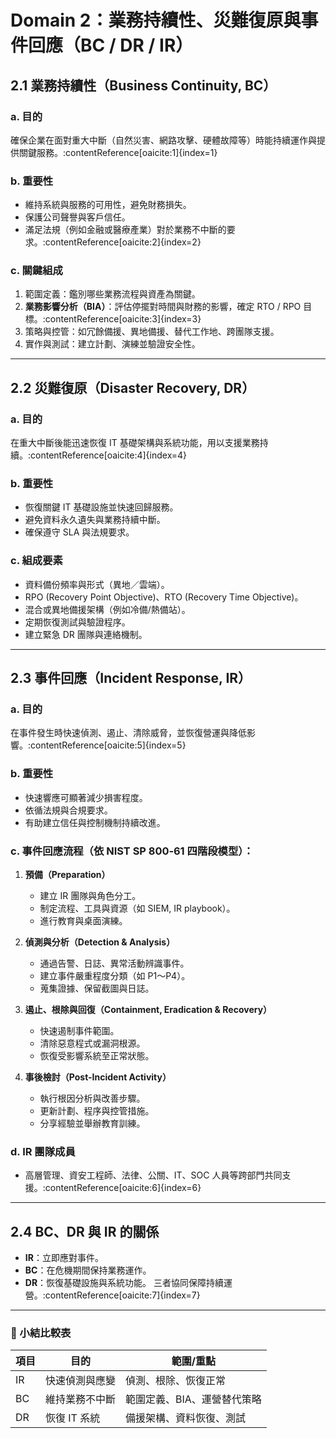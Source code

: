 # Domain 2：業務持續性、災難復原與事件回應（BC / DR / IR）

## 2.1 業務持續性（Business Continuity, BC）

### a. 目的
確保企業在面對重大中斷（自然災害、網路攻擊、硬體故障等）時能持續運作與提供關鍵服務。:contentReference[oaicite:1]{index=1}

### b. 重要性
- 維持系統與服務的可用性，避免財務損失。
- 保護公司聲譽與客戶信任。
- 滿足法規（例如金融或醫療產業）對於業務不中斷的要求。:contentReference[oaicite:2]{index=2}

### c. 關鍵組成
1. 範圍定義：鑑別哪些業務流程與資產為關鍵。
2. **業務影響分析（BIA）**：評估停擺對時間與財務的影響，確定 RTO / RPO 目標。:contentReference[oaicite:3]{index=3}
3. 策略與控管：如冗餘備援、異地備援、替代工作地、跨團隊支援。
4. 實作與測試：建立計劃、演練並驗證安全性。

---

## 2.2 災難復原（Disaster Recovery, DR）

### a. 目的
在重大中斷後能迅速恢復 IT 基礎架構與系統功能，用以支援業務持續。:contentReference[oaicite:4]{index=4}

### b. 重要性
- 恢復關鍵 IT 基礎設施並快速回歸服務。
- 避免資料永久遺失與業務持續中斷。
- 確保遵守 SLA 與法規要求。

### c. 組成要素
- 資料備份頻率與形式（異地／雲端）。
- RPO (Recovery Point Objective)、RTO (Recovery Time Objective)。
- 混合或異地備援架構（例如冷備/熱備站）。
- 定期恢復測試與驗證程序。
- 建立緊急 DR 團隊與連絡機制。

---

## 2.3 事件回應（Incident Response, IR）

### a. 目的
在事件發生時快速偵測、遏止、清除威脅，並恢復營運與降低影響。:contentReference[oaicite:5]{index=5}

### b. 重要性
- 快速響應可顯著減少損害程度。
- 依循法規與合規要求。
- 有助建立信任與控制機制持續改進。

### c. 事件回應流程（依 NIST SP 800‑61 四階段模型）：

1. **預備（Preparation）**  
   - 建立 IR 團隊與角色分工。
   - 制定流程、工具與資源（如 SIEM, IR playbook）。
   - 進行教育與桌面演練。

2. **偵測與分析（Detection & Analysis）**  
   - 通過告警、日誌、異常活動辨識事件。
   - 建立事件嚴重程度分類（如 P1～P4）。
   - 蒐集證據、保留截圖與日誌。

3. **遏止、根除與回復（Containment, Eradication & Recovery）**  
   - 快速遏制事件範圍。
   - 清除惡意程式或漏洞根源。
   - 恢復受影響系統至正常狀態。

4. **事後檢討（Post-Incident Activity）**  
   - 執行根因分析與改善步驟。
   - 更新計劃、程序與控管措施。
   - 分享經驗並舉辦教育訓練。

### d. IR 團隊成員
- 高層管理、資安工程師、法律、公關、IT、SOC 人員等跨部門共同支援。:contentReference[oaicite:6]{index=6}

---

## 2.4 BC、DR 與 IR 的關係

- **IR**：立即應對事件。
- **BC**：在危機期間保持業務運作。
- **DR**：恢復基礎設施與系統功能。
三者協同保障持續運營。:contentReference[oaicite:7]{index=7}

---

### 📌 小結比較表

| 項目 | 目的 | 範圍/重點 |
|------|------|----------|
| IR   | 快速偵測與應變 | 偵測、根除、恢復正常 |
| BC   | 維持業務不中斷 | 範圍定義、BIA、運營替代策略 |
| DR   | 恢復 IT 系統 | 備援架構、資料恢復、測試 |



